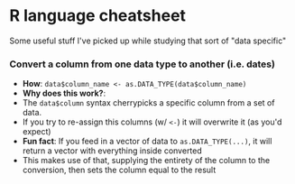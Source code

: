 # R language cheatsheet

Some useful stuff I've picked up while studying that sort of "data specific"

### Convert a column from one data type to another (i.e. dates)
 * **How**: `data$column_name <- as.DATA_TYPE(data$column_name)`
 * **Why does this work?**:
  * The `data$column` syntax cherrypicks a specific column from a set of data.
  * If you try to re-assign this columns (w/ `<-`) it will overwrite it (as you'd expect)
  * **Fun fact**: If you feed in a vector of data to `as.DATA_TYPE(...)`, it will return a vector with everything inside converted
  * This makes use of that, supplying the entirety of the column to the conversion, then sets the column equal to the result
